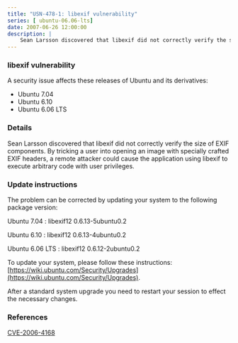 ```yaml
---
title: "USN-478-1: libexif vulnerability"
series: [ ubuntu-06.06-lts]
date: 2007-06-26 12:00:00
description: |
    Sean Larsson discovered that libexif did not correctly verify the size of EXIF components.  By tricking a user into opening an image with specially crafted EXIF headers, a remote attacker could cause the application using libexif to execute arbitrary code with user privileges.
--- 
```

 
### libexif vulnerability

A security issue affects these releases of Ubuntu and its derivatives:

* Ubuntu 7.04
* Ubuntu 6.10
* Ubuntu 6.06 LTS

### Details

Sean Larsson discovered that libexif did not correctly verify the size of EXIF components. By tricking a user into opening an image with specially crafted EXIF headers, a remote attacker could cause the application using libexif to execute arbitrary code with user privileges.

### Update instructions

The problem can be corrected by updating your system to the following package version:

Ubuntu 7.04
 : libexif12 <span>0.6.13-5ubuntu0.2</span>

Ubuntu 6.10
 : libexif12 <span>0.6.13-4ubuntu0.2</span>

Ubuntu 6.06 LTS
 : libexif12 <span>0.6.12-2ubuntu0.2</span>

To update your system, please follow these instructions: [https://wiki.ubuntu.com/Security/Upgrades](https://wiki.ubuntu.com/Security/Upgrades).

After a standard system upgrade you need to restart your session to effect the necessary changes.

### References

 [CVE-2006-4168](http://people.ubuntu.com/~ubuntu-security/cve/CVE-2006-4168)
 
